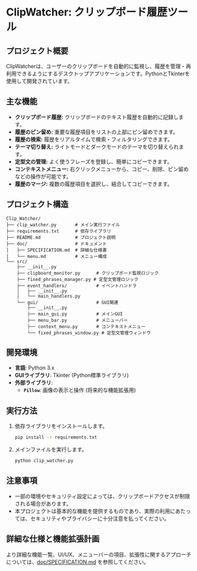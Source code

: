 # ClipWatcher: クリップボード履歴ツール

## プロジェクト概要
ClipWatcherは、ユーザーのクリップボードを自動的に監視し、履歴を管理・再利用できるようにするデスクトップアプリケーションです。PythonとTkinterを使用して開発されています。

## 主な機能
- **クリップボード履歴:** クリップボードのテキスト履歴を自動的に記録します。
- **履歴のピン留め:** 重要な履歴項目をリストの上部にピン留めできます。
- **履歴の検索:** 履歴をリアルタイムで検索・フィルタリングできます。
- **テーマ切り替え:** ライトモードとダークモードのテーマを切り替えられます。
- **定型文の管理:** よく使うフレーズを登録し、簡単にコピーできます。
- **コンテキストメニュー:** 右クリックメニューから、コピー、削除、ピン留めなどの操作が可能です。
- **履歴のマージ:** 複数の履歴項目を選択し、結合してコピーできます。

## プロジェクト構造
```
Clip_Watcher/
├── clip_watcher.py       # メイン実行ファイル
├── requirements.txt      # 依存ライブラリ
├── README.md             # プロジェクト説明
├── doc/                  # ドキュメント
│   ├── SPECIFICATION.md  # 詳細な仕様書
│   └── menu.md           # メニュー構成
└── src/
    ├── __init__.py
    ├── clipboard_monitor.py      # クリップボード監視ロジック
    ├── fixed_phrases_manager.py # 定型文管理ロジック
    ├── event_handlers/           # イベントハンドラ
    │   ├── __init__.py
    │   └── main_handlers.py
    └── gui/                      # GUI関連
        ├── __init__.py
        ├── main_gui.py           # メインGUI
        ├── menu_bar.py           # メニューバー
        ├── context_menu.py       # コンテキストメニュー
        └── fixed_phrases_window.py # 定型文管理ウィンドウ
```

## 開発環境

  * **言語**: Python 3.x
  * **GUIライブラリ**: Tkinter (Python標準ライブラリ)
  * **外部ライブラリ**:
      * **`Pillow`**: 画像の表示と操作 (将来的な機能拡張用)

## 実行方法
1. 依存ライブラリをインストールします。
   ```bash
   pip install -r requirements.txt
   ```
2. メインファイルを実行します。
   ```bash
   python clip_watcher.py
   ```

## 注意事項
- 一部の環境やセキュリティ設定によっては、クリップボードアクセスが制限される場合があります。
- 本プロジェクトは基本的な機能を提供するものであり、実際の利用にあたっては、セキュリティやプライバシーに十分注意を払ってください。

## 詳細な仕様と機能拡張計画
より詳細な機能一覧、UI/UX、メニューバーの項目、拡張性に関するアプローチについては、[doc/SPECIFICATION.md](doc/SPECIFICATION.md) を参照してください。